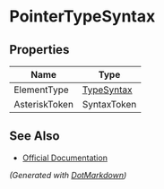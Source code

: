 # PointerTypeSyntax

## Properties

| Name          | Type                        |
| ------------- | --------------------------- |
| ElementType   | [TypeSyntax](TypeSyntax.md) |
| AsteriskToken | SyntaxToken                 |

## See Also

* [Official Documentation](https://docs.microsoft.com/en-us/dotnet/api/microsoft.codeanalysis.csharp.syntax.pointertypesyntax)


*\(Generated with [DotMarkdown](http://github.com/JosefPihrt/DotMarkdown)\)*